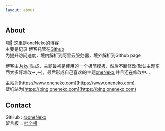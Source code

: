 ```yaml
---
layout: about
---
```

## About  
嗨👋 这里是oneNeko的博客  
主要是记录
博客托管在[Github](https://www.github.com/oneNeko/oneNeko.github.io)  
为提升访问速度，境内解析到阿里云服务器，境外解析到Github page      

博客由[Jekyll](https://jekyllrb.com)生成，主题最初是使用的一个极简模板，然后不断修改(默认主题东西太多好难改⇀‸↼)，最后形成自己喜欢的主题[oneNeko](https://www.github.com/oneNeko/oneNeko.github.io),并且还在修改中...  

主站为[https://www.oneneko.com](https://www.oneneko.com)  
壁纸站为[https://bing.oneneko.com](https://bing.oneneko.com)  

## Contact  
GitHub : [@oneNeko](https://www.github.com/oneNeko)  
留言板 ：[吐个槽](https://support.qq.com/products/178880?)